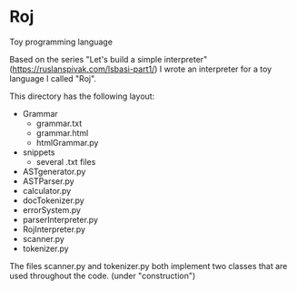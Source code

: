 # Roj
Toy programming language

Based on the series "Let's build a simple interpreter" (https://ruslanspivak.com/lsbasi-part1/) I wrote an interpreter
for a toy language I called "Roj".

This directory has the following layout:
  - Grammar
    - grammar.txt
    - grammar.html
    - htmlGrammar.py
  - snippets
     - several .txt files
  - ASTgenerator.py
  - ASTParser.py
  - calculator.py
  - docTokenizer.py
  - errorSystem.py
  - parserInterpreter.py
  - RojInterpreter.py
  - scanner.py
  - tokenizer.py
  
The files scanner.py and tokenizer.py both implement two classes that are used throughout the code.
(under "construction")

